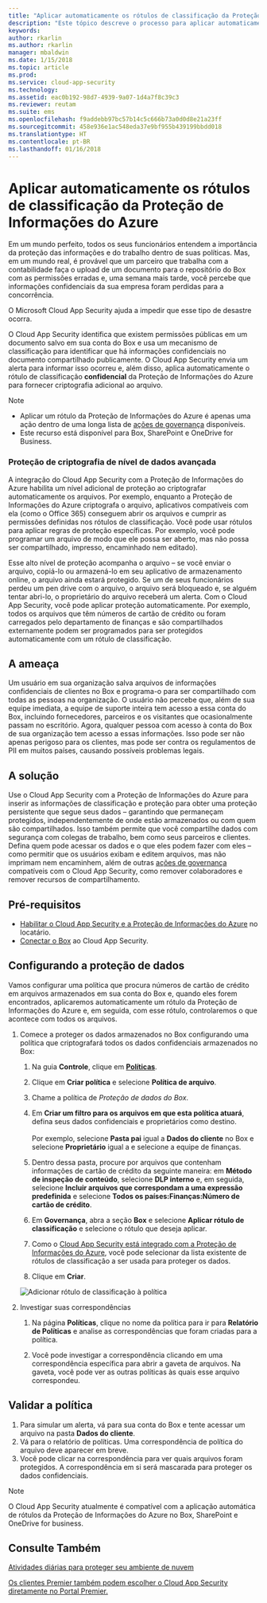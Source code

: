 ```yaml
---
title: "Aplicar automaticamente os rótulos de classificação da Proteção de Informações do Azure | Microsoft Docs"
description: "Este tópico descreve o processo para aplicar automaticamente os rótulos de classificação da Proteção de Informações do Azure no Microsoft Cloud App Security."
keywords: 
author: rkarlin
ms.author: rkarlin
manager: mbaldwin
ms.date: 1/15/2018
ms.topic: article
ms.prod: 
ms.service: cloud-app-security
ms.technology: 
ms.assetid: eac0b192-98d7-4939-9a07-1d4a7f8c39c3
ms.reviewer: reutam
ms.suite: ems
ms.openlocfilehash: f9addebb97bc57b14c5c666b73a0d0d8e21a23ff
ms.sourcegitcommit: 458e936e1ac548eda37e9bf955b439199bbdd018
ms.translationtype: HT
ms.contentlocale: pt-BR
ms.lasthandoff: 01/16/2018
---
```

# <a name="automatically-apply-azure-information-protection-classification-labels"></a>Aplicar automaticamente os rótulos de classificação da Proteção de Informações do Azure  

Em um mundo perfeito, todos os seus funcionários entendem a importância da proteção das informações e do trabalho dentro de suas políticas. Mas, em um mundo real, é provável que um parceiro que trabalha com a contabilidade faça o upload de um documento para o repositório do Box com as permissões erradas e, uma semana mais tarde, você percebe que informações confidenciais da sua empresa foram perdidas para a concorrência. 

O Microsoft Cloud App Security ajuda a impedir que esse tipo de desastre ocorra.

O Cloud App Security identifica que existem permissões públicas em um documento salvo em sua conta do Box e usa um mecanismo de classificação para identificar que há informações confidenciais no documento compartilhado publicamente. O Cloud App Security envia um alerta para informar isso ocorreu e, além disso, aplica automaticamente o rótulo de classificação **confidencial** da Proteção de Informações do Azure para fornecer criptografia adicional ao arquivo. 

>[!NOTE]
> - Aplicar um rótulo da Proteção de Informações do Azure é apenas uma ação dentro de uma longa lista de [ações de governança](governance-actions.md) disponíveis.
> - Este recurso está disponível para Box, SharePoint e OneDrive for Business.

### <a name="enhanced-data-level-encryption-protection"></a>Proteção de criptografia de nível de dados avançada

A integração do Cloud App Security com a Proteção de Informações do Azure habilita um nível adicional de proteção ao criptografar automaticamente os arquivos. Por exemplo, enquanto a Proteção de Informações do Azure criptografa o arquivo, aplicativos compatíveis com ela (como o Office 365) conseguem abrir os arquivos e cumprir as permissões definidas nos rótulos de classificação. Você pode usar rótulos para aplicar regras de proteção específicas. Por exemplo, você pode programar um arquivo de modo que ele possa ser aberto, mas não possa ser compartilhado, impresso, encaminhado nem editado). 

Esse alto nível de proteção acompanha o arquivo – se você enviar o arquivo, copiá-lo ou armazená-lo em seu aplicativo de armazenamento online, o arquivo ainda estará protegido. Se um de seus funcionários perdeu um pen drive com o arquivo, o arquivo será bloqueado e, se alguém tentar abri-lo, o proprietário do arquivo receberá um alerta. Com o Cloud App Security, você pode aplicar proteção automaticamente. Por exemplo, todos os arquivos que têm números de cartão de crédito ou foram carregados pelo departamento de finanças e são compartilhados externamente podem ser programados para ser protegidos automaticamente com um rótulo de classificação. 

## <a name="the-threat"></a>A ameaça 
Um usuário em sua organização salva arquivos de informações confidenciais de clientes no Box e programa-o para ser compartilhado com todas as pessoas na organização. O usuário não percebe que, além de sua equipe imediata, a equipe de suporte inteira tem acesso a essa conta do Box, incluindo fornecedores, parceiros e os visitantes que ocasionalmente passam no escritório. Agora, qualquer pessoa com acesso à conta do Box de sua organização tem acesso a essas informações. Isso pode ser não apenas perigoso para os clientes, mas pode ser contra os regulamentos de PII em muitos países, causando possíveis problemas legais.

## <a name="the-solution"></a>A solução
Use o Cloud App Security com a Proteção de Informações do Azure para inserir as informações de classificação e proteção para obter uma proteção persistente que segue seus dados – garantindo que permaneçam protegidos, independentemente de onde estão armazenados ou com quem são compartilhados. Isso também permite que você compartilhe dados com segurança com colegas de trabalho, bem como seus parceiros e clientes. Defina quem pode acessar os dados e o que eles podem fazer com eles – como permitir que os usuários exibam e editem arquivos, mas não imprimam nem encaminhem, além de outras [ações de governança](governance-actions.md) compatíveis com o Cloud App Security, como remover colaboradores e remover recursos de compartilhamento.

## <a name="prerequisites"></a>Pré-requisitos

- [Habilitar o Cloud App Security e a Proteção de Informações do Azure](azip-integration.md) no locatário.
- [Conectar o Box](connect-box-to-microsoft-cloud-app-security.md) ao Cloud App Security.

## <a name="setting-up-data-protection"></a>Configurando a proteção de dados

Vamos configurar uma política que procura números de cartão de crédito em arquivos armazenados em sua conta do Box e, quando eles forem encontrados, aplicaremos automaticamente um rótulo da Proteção de Informações do Azure e, em seguida, com esse rótulo, controlaremos o que acontece com todos os arquivos.

1. Comece a proteger os dados armazenados no Box configurando uma política que criptografará todos os dados confidenciais armazenados no Box:

    1. Na guia **Controle**, clique em [**Políticas**](control-cloud-apps-with-policies.md). 
    
    2. Clique em **Criar política** e selecione **Política de arquivo**.
    
    3. Chame a política de *Proteção de dados do Box*.
    
    4. Em **Criar um filtro para os arquivos em que esta política atuará**, defina seus dados confidenciais e proprietários como destino.<br></br>
    Por exemplo, selecione **Pasta pai** igual a **Dados do cliente** no Box e selecione **Proprietário** igual a e selecione a equipe de finanças.
    
    4. Dentro dessa pasta, procure por arquivos que contenham informações de cartão de crédito da seguinte maneira: em **Método de inspeção de conteúdo**, selecione **DLP interno** e, em seguida, selecione **Incluir arquivos que correspondam a uma expressão predefinida** e selecione **Todos os países:Finanças:Número de cartão de crédito**.
    
    5. Em **Governança**, abra a seção **Box** e selecione **Aplicar rótulo de classificação** e selecione o rótulo que deseja aplicar.
    
    6. Como o [Cloud App Security está integrado com a Proteção de Informações do Azure](azip-integration.md), você pode selecionar da lista existente de rótulos de classificação a ser usada para proteger os dados.
 
    7. Clique em **Criar**. 
   
   ![Adicionar rótulo de classificação à política](./media/aip-auto-policy.png)
     
2. Investigar suas correspondências
    
    1. Na página **Políticas**, clique no nome da política para ir para **Relatório de Políticas** e analise as correspondências que foram criadas para a política.

    2. Você pode investigar a correspondência clicando em uma correspondência específica para abrir a gaveta de arquivos. Na gaveta, você pode ver as outras políticas às quais esse arquivo correspondeu. 
     
## <a name="validating-your-policy"></a>Validar a política

1. Para simular um alerta, vá para sua conta do Box e tente acessar um arquivo na pasta **Dados do cliente**.
3. Vá para o relatório de políticas. Uma correspondência de política do arquivo deve aparecer em breve. 
4. Você pode clicar na correspondência para ver quais arquivos foram protegidos. A correspondência em si será mascarada para proteger os dados confidenciais. 

>[!NOTE]
>O Cloud App Security atualmente é compatível com a aplicação automática de rótulos da Proteção de Informações do Azure no Box, SharePoint e OneDrive for business.


 ## <a name="see-also"></a>Consulte Também  
[Atividades diárias para proteger seu ambiente de nuvem](daily-activities-to-protect-your-cloud-environment.md)   

[Os clientes Premier também podem escolher o Cloud App Security diretamente no Portal Premier.](https://premier.microsoft.com/)  
  
  